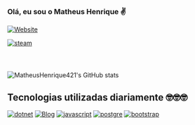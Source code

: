 ### Olá, eu sou o Matheus Henrique ✌️

[![Website](https://img.shields.io/website-up-down-green-red/http/monip.org.svg)](https://matheushenrique421.github.io/Portifolio_MatheusHenrique/)

[![steam](https://img.shields.io/badge/Steam-000000?style=for-the-badge&logo=steam&logoColor=white)]()

[![]()]()

[![]()]()

[![]()]()

![MatheusHenrique421's GitHub stats](https://github-readme-stats.vercel.app/api?username=MatheusHenrique421&show_icons=true&theme=merko)

## Tecnologias utilizadas diariamente 🤓🤓🤓

[![dotnet](https://img.shields.io/badge/.NET-5C2D91?style=for-the-badge&logo=.net&logoColor=white)]()
[![Blog](https://img.shields.io/badge/C%23-239120?style=for-the-badge&logo=c-sharp&logoColor=white)]()
[![javascript](https://img.shields.io/badge/JavaScript-F7DF1E?style=for-the-badge&logo=javascript&logoColor=black)]()
[![postgre](https://img.shields.io/badge/PostgreSQL-316192?style=for-the-badge&logo=postgresql&logoColor=white)]()
[![bootstrap](https://img.shields.io/badge/Bootstrap-563D7C?style=for-the-badge&logo=bootstrap&logoColor=white)]()
